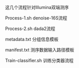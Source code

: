 这几个流程针对Illumina双端测序


Process-1.sh  denoise-16S流程

Process-2.sh  dada2流程

metadata.txt  分组信息模板

manifest.txt  测序数据输入路径模板

Train-classifier.sh 训练分类器流程